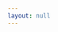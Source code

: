 ```yaml
---
layout: null
---
```

<!DOCTYPE html>
<html>
  <head>
    <meta charset="UTF-8">
    <title>ANICAT: Projects and Work</title>
    <style id="style-tag"></style>
    <script src="js/dist/app.js"></script>
    <link rel="icon" type="image/png" sizes="32x32" href="/ico/favicon-32x32.png">
    <link rel="icon" type="image/png" sizes="96x96" href="/ico/favicon-96x96.png">
    <link rel="icon" type="image/png" sizes="16x16" href="/ico/favicon-16x16.png">
    <link rel="shortcut icon" href="/ico/favicon.ico" type="image/x-icon" />
  </head>
  <body spellcheck="false">
    <div id="content">
      <pre contenteditable id="style-text"></pre>
      <prt id="heart"><i></i></pre>
    </div>
    <div id="header"></div>
  </body>
</html>